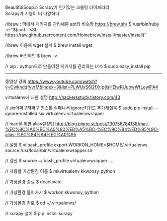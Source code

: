 BeautifulSoup과 Scrapy가 인기있는 크롤링 라이브러리  
Scrapy가 기능이 더 다양하다.  



//brew : 맥에서 패키지를 관리해줌 apt와 비슷함
https://brew.sh/
$ /usr/bin/ruby -e "$(curl -fsSL https://raw.githubusercontent.com/Homebrew/install/master/install)"

//brew 이용해 wget 설치
$ brew install wget

//brew 버전확인
$ brew -v

// pip : python으로 만들어진 패키지를 관리하는 녀석
$ sudo easy_install pip

------------
동영상 강의
https://www.youtube.com/watch?v=CwkhdqfyvrM&index=3&list=PLWUxS6i2fXtip8sHElwRUubwWfLowlFA4


virtualenv에 대한 설명
http://hackersstudy.tistory.com/43


// six어쩌구저쩌구 인스톨 실패나서 ignore키워드 추가해줬음
$ sudo pip install --ignore-installed six virtualenv virtualenvwrapper


// mac을 위한 alias설정법
http://blog.pigno.se/post/130756784138/mac-%EC%9C%A0%EC%A0%80%EB%A5%BC-%EC%9C%84%ED%95%9C-alias-%EC%84%A4%EC%A0%95

// 설정
$ vi bash_profile
export WORKON_HOME=$HOME/.virtualenvs
source /usr/local/bin/virtualenvwrapper.sh


// 갱신
$ source ~/.bash_profile
virtualenvwrapper......



// 사용할 가상환경 이름
$ mkvirtualenv kkwonsy_python


// 가상환경 종료
$ deactivate

// 가상환경 들어가기
$ workon kkwonsy_python

// 가상환경 경로
$ cd ~/.virtualenvs/


// scrapy 설치
$ pip install scrapy
